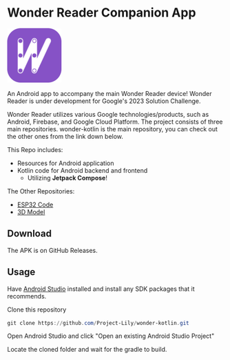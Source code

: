 # Wonder Reader Companion App

<img src="app/src/main/res/drawable/wonder_logo.png" width="25%" />

An Android app to accompany the main Wonder Reader device!
Wonder Reader is under development for Google's 2023 Solution Challenge.

Wonder Reader utilizes various Google technologies/products, such as Android, Firebase, and Google Cloud Platform. The project consists of three main repositories. wonder-kotlin is the main repository, you can check out the other ones from the link down below.

This Repo includes:

- Resources for Android application
- Kotlin code for Android backend and frontend
  - Utilizing **Jetpack Compose**!

The Other Repositories:

- [ESP32 Code](https://github.com/Project-Lily/wonder-reader-esp32)
- [3D Model](https://github.com/Project-Lily/wonder-model)

## Download

The APK is on GitHub Releases.

## Usage

Have [Android Studio](https://developer.android.com/studio) installed and install any SDK packages that it recommends.

Clone this repository

```PowerShell
git clone https://github.com/Project-Lily/wonder-kotlin.git
```

Open Android Studio and click "Open an existing Android Studio Project"

Locate the cloned folder and wait for the gradle to build.
